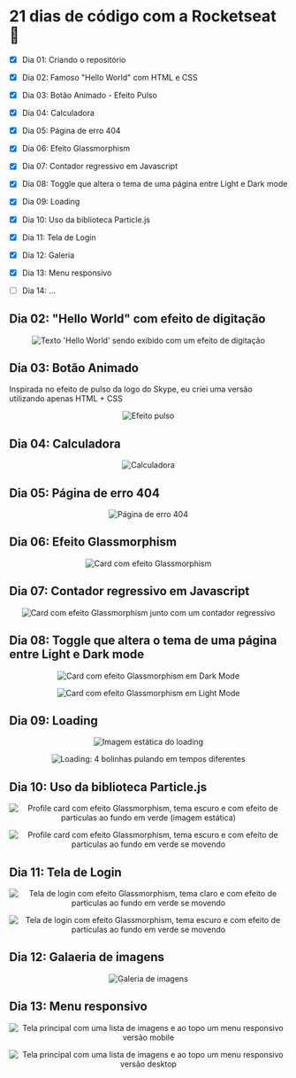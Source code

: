 # 21 dias de código com a Rocketseat 🚀

- [x] Dia 01: Criando o repositório
- [x] Dia 02: Famoso "Hello World" com HTML e CSS
- [x] Dia 03: Botão Animado - Efeito Pulso
- [x] Dia 04: Calculadora
- [x] Dia 05: Página de erro 404
- [x] Dia 06: Efeito Glassmorphism
- [x] Dia 07: Contador regressivo em Javascript
- [x] Dia 08: Toggle que altera o tema de uma página entre Light e Dark mode
- [x] Dia 09: Loading
- [x] Dia 10: Uso da biblioteca Particle.js
- [x] Dia 11: Tela de Login
- [x] Dia 12: Galeria
- [x] Dia 13: Menu responsivo
- [ ] Dia 14: ...


## Dia 02: "Hello World" com efeito de digitação

<p align="center">
  <a><img src="./dia-02/dia-02-screenshot.png" alt="Texto 'Hello World' sendo exibido com um efeito de digitação" title="Texto 'Hello World' sendo exibido com um efeito de digitação"></a>
</p>

## Dia 03: Botão Animado

Inspirada no efeito de pulso da logo do Skype, eu criei uma versão utilizando apenas HTML + CSS

<p align="center">
  <a><img src="./dia-03/dia-03-screenshot.png" alt="Efeito pulso" title="Efeito pulso"></a>
</p>

## Dia 04: Calculadora

<p align="center">
  <a><img src="./dia-04/dia-04-screenshot.png" alt="Calculadora" title="Calculadora"></a>
</p>

## Dia 05: Página de erro 404

<p align="center">
  <a><img src="./dia-05/dia-05-screenshot.png" alt="Página de erro 404" title="Página de erro 404"></a>
</p>

## Dia 06: Efeito Glassmorphism

<p align="center">
  <a><img src="./dia-06/dia-06-screenshot.png" alt="Card com efeito Glassmorphism" title="Card com efeito Glassmorphism"></a>
</p>

## Dia 07: Contador regressivo em Javascript

<p align="center">
  <a><img src="./dia-07/dia-07-screenshot.png" alt="Card com efeito Glassmorphism junto com um contador regressivo" title="Card com efeito Glassmorphism junto com um contador regressivo"></a>
</p>

## Dia 08: Toggle que altera o tema de uma página entre Light e Dark mode

<p align="center">
  <a><img src="./dia-08/dia-08-screenshot-dark-mode.png" alt="Card com efeito Glassmorphism em Dark Mode" title="Card com efeito Glassmorphism em Dark Mode"></a>
</p>

<p align="center">
  <a><img src="./dia-08/dia-08-screenshot-light-mode.png" alt="Card com efeito Glassmorphism em Light Mode" title="Card com efeito Glassmorphism em Light Mode"></a>
</p>

## Dia 09: Loading

<p align="center">
  <a><img src="./dia-09/dia-09-screenshot.png" alt="Imagem estática do loading" title="Imagem estática do loading"></a>
</p>

<p align="center">
  <a><img src="./dia-09/loading.gif" alt="Loading: 4 bolinhas pulando em tempos diferentes" title="Loading: 4 bolinhas pulando em tempos diferentes"></a>
</p>

## Dia 10: Uso da biblioteca Particle.js

<p align="center">
  <a><img src="./dia-10/dia-10-screenshot.png" alt="Profile card com efeito Glassmorphism, tema escuro e com efeito de particulas ao fundo em verde (imagem estática)" title="Profile card com efeito Glassmorphism, tema escuro e com efeito de particulas ao fundo em verde (imagem estática)"></a>
</p>

<p align="center">
  <a><img src="./dia-10/dia-10-resultado-final.gif" alt="Profile card com efeito Glassmorphism, tema escuro e com efeito de particulas ao fundo em verde se movendo" title="Profile card com efeito Glassmorphism, tema escuro e com efeito de particulas ao fundo em verde se movendo"></a>
</p>

## Dia 11: Tela de Login

<p align="center">
  <a><img src="./dia-11/dia-11-screenshot-light-mode.png" alt="Tela de login com efeito Glassmorphism, tema claro e com efeito de particulas ao fundo em verde se movendo" title="Tela de login com efeito Glassmorphism, tema claro e com efeito de particulas ao fundo em verde se movendo"></a>
</p>

<p align="center">
  <a><img src="./dia-11/dia-11-screenshot-dark-mode.png" alt="Tela de login com efeito Glassmorphism, tema escuro e com efeito de particulas ao fundo em verde se movendo" title="Tela de login com efeito Glassmorphism, tema escuro e com efeito de particulas ao fundo em verde se movendo"></a>
</p>

## Dia 12: Galaeria de imagens

<p align="center">
  <a><img src="./dia-12/screenshot.png" alt="Galeria de imagens" title="aleria de imagens"></a>
</p>

## Dia 13: Menu responsivo

<p align="center">
  <a><img src="./dia-13/dia-13-screenshot-mobile.png" alt="Tela principal com uma lista de imagens e ao topo um menu responsivo versão mobile" title="Tela principal com uma lista de imagens e ao topo um menu responsivo versão mobile"></a>
</p>

<p align="center">
  <a><img src="./dia-13/dia-13-screenshot-desktop.png" alt="Tela principal com uma lista de imagens e ao topo um menu responsivo versão desktop" title="Tela principal com uma lista de imagens e ao topo um menu responsivo versão desktop"></a>
</p>